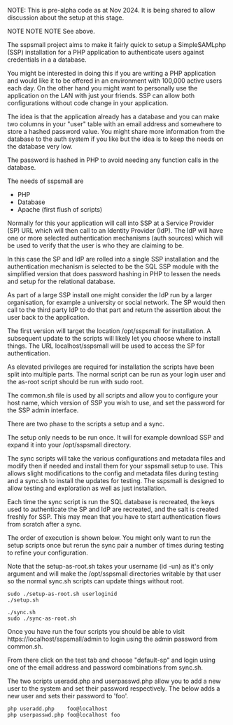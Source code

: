 
NOTE: This is pre-alpha code as at Nov 2024. It is being shared to
allow discussion about the setup at this stage.

NOTE NOTE NOTE See above.

The sspsmall project aims to make it fairly quick to setup a
SimpleSAMLphp (SSP) installation for a PHP application to authenticate
users against credentials in a a database.

You might be interested in doing this if you are writing a PHP
application and would like it to be offered in an environment with
100,000 active users each day. On the other hand you might want to
personally use the application on the LAN with just your friends. SSP
can allow both configurations without code change in your application.

The idea is that the application already has a database and you can
make two columns in your "user" table with an email address and
somewhere to store a hashed password value. You might share more
information from the database to the auth system if you like but the
idea is to keep the needs on the database very low.

The password is hashed in PHP to avoid needing any function calls in
the database.

The needs of sspsmall are
* PHP
* Database
* Apache (first flush of scripts)

Normally for this your application will call into SSP at a Service
Provider (SP) URL which will then call to an Identity Provider (IdP).
The IdP will have one or more selected authentication mechanisms (auth
sources) which will be used to verify that the user is who they are
claiming to be.

In this case the SP and IdP are rolled into a single SSP installation
and the authentication mechanism is selected to be the SQL SSP module
with the simplified version that does password hashing in PHP to
lessen the needs and setup for the relational database.

As part of a large SSP install one might consider the IdP run by a
larger organisation, for example a university or social network. The
SP would then call to the third party IdP to do that part and return
the assertion about the user back to the application.

The first version will target the location /opt/sspsmall for
installation. A subsequent update to the scripts will likely let you
choose where to install things. The URL localhost/sspsmall will be
used to access the SP for authentication.

As elevated privileges are required for installation the scripts have
been split into multiple parts. The normal script can be run as your login
user and the as-root script should be run with sudo root.

The common.sh file is used by all scripts and allow you to configure
your host name, which version of SSP you wish to use, and set the
password for the SSP admin interface.

There are two phase to the scripts a setup and a sync. 

The setup only needs to be run once. It will for example download SSP
and expand it into your /opt/sspsmall directory.

The sync scripts will take the various configurations and metadata
files and modify then if needed and install them for your sspsmall
setup to use. This allows slight modifications to the config and
metadata files during testing and a sync.sh to install the updates for
testing. The sspsmall is designed to allow testing and exploration as
well as just installation.

Each time the sync script is run the SQL database is recreated, the
keys used to authenticate the SP and IdP are recreated, and the salt
is created freshly for SSP. This may mean that you have to start
authentication flows from scratch after a sync.

The order of execution is shown below. You might only want to run the
setup scripts once but rerun the sync pair a number of times during
testing to refine your configuration.

Note that the setup-as-root.sh takes your username (id -un) as it's
only argument and will make the /opt/sspsmall directories writable by
that user so the normal sync.sh scripts can update things without
root.

```
sudo ./setup-as-root.sh userloginid
./setup.sh

./sync.sh
sudo ./sync-as-root.sh

```

Once you have run the four scripts you should be able to visit
https://localhost/sspsmall/admin
to login using the admin password from common.sh.

From there click on the test tab and choose "default-sp" and login
using one of the email address and password combinations from sync.sh.

The two scripts useradd.php and userpasswd.php allow you to add a new
user to the system and set their password respectively. The below
adds a new user and sets their password to 'foo'.

```
php useradd.php    foo@localhost
php userpasswd.php foo@localhost foo
```
